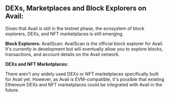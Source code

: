 <h2>DEXs, Marketplaces and Block Explorers on Avail:</h2> 

Given that Avail is still in the testnet phase, the ecosystem of block explorers, DEXs, and NFT marketplaces is still emerging.

**Block Explorers:**
AvailScan: AvailScan is the official block explorer for Avail. It's currently in development but will eventually allow you to explore blocks, transactions, and account details on the Avail network.


**DEXs and NFT Marketplaces:**

There aren't any widely used DEXs or NFT marketplaces specifically built for Avail yet. However, as Avail is EVM-compatible, it's possible that existing Ethereum DEXs and NFT marketplaces could be integrated with Avail in the future.